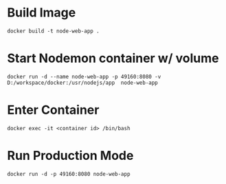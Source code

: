 # Build Image
`docker build -t node-web-app .`

# Start Nodemon container w/ volume
`docker run -d --name node-web-app -p 49160:8080 -v D:/workspace/docker:/usr/nodejs/app  node-web-app `

# Enter Container
`docker exec -it <container id> /bin/bash`

# Run Production Mode
`docker run -d -p 49160:8080 node-web-app`


